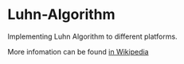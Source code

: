 # Luhn-Algorithm
Implementing Luhn Algorithm to different platforms. 

More infomation can be found [in Wikipedia](https://en.wikipedia.org/wiki/Luhn_algorithm)
